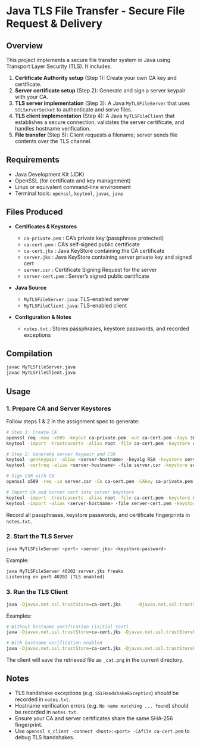 # Java TLS File Transfer - Secure File Request & Delivery

## Overview

This project implements a secure file transfer system in Java using Transport Layer Security (TLS). It includes:

1. **Certificate Authority setup** (Step 1): Create your own CA key and certificate.
2. **Server certificate setup** (Step 2): Generate and sign a server keypair with your CA.
3. **TLS server implementation** (Step 3): A Java `MyTLSFileServer` that uses `SSLServerSocket` to authenticate and serve files.
4. **TLS client implementation** (Step 4): A Java `MyTLSFileClient` that establishes a secure connection, validates the server certificate, and handles hostname verification.
5. **File transfer** (Step 5): Client requests a filename; server sends file contents over the TLS channel.

## Requirements

- Java Development Kit (JDK)
- OpenSSL (for certificate and key management)
- Linux or equivalent command-line environment
- Terminal tools: `openssl`, `keytool`, `javac`, `java`

## Files Produced

- **Certificates & Keystores**  
  - `ca-private.pem`      : CA’s private key (passphrase protected)  
  - `ca-cert.pem`         : CA’s self‑signed public certificate  
  - `ca-cert.jks`         : Java KeyStore containing the CA certificate  
  - `server.jks`          : Java KeyStore containing server private key and signed cert  
  - `server.csr`          : Certificate Signing Request for the server  
  - `server-cert.pem`     : Server’s signed public certificate  

- **Java Source**  
  - `MyTLSFileServer.java`: TLS-enabled server  
  - `MyTLSFileClient.java`: TLS-enabled client  

- **Configuration & Notes**  
  - `notes.txt`           : Stores passphrases, keystore passwords, and recorded exceptions  

## Compilation

```bash
javac MyTLSFileServer.java
javac MyTLSFileClient.java
```

## Usage

### 1. Prepare CA and Server Keystores

Follow steps 1 & 2 in the assignment spec to generate:

```bash
# Step 1: Create CA
openssl req -new -x509 -keyout ca-private.pem -out ca-cert.pem -days 3650
keytool -import -trustcacerts -alias root -file ca-cert.pem -keystore ca-cert.jks

# Step 2: Generate server keypair and CSR
keytool -genkeypair -alias <server-hostname> -keyalg RSA -keystore server.jks
keytool -certreq -alias <server-hostname> -file server.csr -keystore server.jks

# Sign CSR with CA
openssl x509 -req -in server.csr -CA ca-cert.pem -CAkey ca-private.pem -CAcreateserial -out server-cert.pem -days 90

# Import CA and server cert into server keystore
keytool -import -trustcacerts -alias root -file ca-cert.pem -keystore server.jks
keytool -import -alias <server-hostname> -file server-cert.pem -keystore server.jks
```

Record all passphrases, keystore passwords, and certificate fingerprints in `notes.txt`.

### 2. Start the TLS Server

```bash
java MyTLSFileServer <port> <server.jks> <keystore-password>
```

Example:
```bash
java MyTLSFileServer 40202 server.jks freaks
Listening on port 40202 (TLS enabled)
```

### 3. Run the TLS Client

```bash
java -Djavax.net.ssl.trustStore=ca-cert.jks      -Djavax.net.ssl.trustStorePassword=<ca-keystore-password>      MyTLSFileClient <hostname> <port> <filename>
```

Examples:
```bash
# Without hostname verification (initial test)
java -Djavax.net.ssl.trustStore=ca-cert.jks -Djavax.net.ssl.trustStorePassword=yesyes      MyTLSFileClient localhost 40202 cat.png

# With hostname verification enabled
java -Djavax.net.ssl.trustStore=ca-cert.jks -Djavax.net.ssl.trustStorePassword=yesyes      MyTLSFileClient lab-rg06-01.cms.waikato.ac.nz 40202 cat.png
```

The client will save the retrieved file as `_cat.png` in the current directory.

## Notes

- TLS handshake exceptions (e.g. `SSLHandshakeException`) should be recorded in `notes.txt`.
- Hostname verification errors (e.g. `No name matching ... found`) should be recorded in `notes.txt`.
- Ensure your CA and server certificates share the same SHA‑256 fingerprint.
- Use `openssl s_client -connect <host>:<port> -CAfile ca-cert.pem` to debug TLS handshakes.
